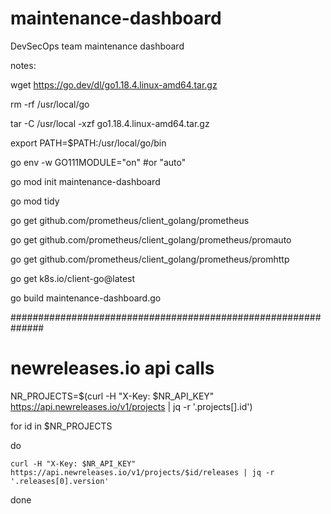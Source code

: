 # maintenance-dashboard
DevSecOps team maintenance dashboard

notes:

wget https://go.dev/dl/go1.18.4.linux-amd64.tar.gz

rm -rf /usr/local/go

tar -C /usr/local -xzf go1.18.4.linux-amd64.tar.gz

export PATH=$PATH:/usr/local/go/bin

go env -w GO111MODULE="on" #or "auto"

go mod init maintenance-dashboard

go mod tidy

go get github.com/prometheus/client_golang/prometheus

go get github.com/prometheus/client_golang/prometheus/promauto

go get github.com/prometheus/client_golang/prometheus/promhttp

go get k8s.io/client-go@latest

go build maintenance-dashboard.go

##############################################################

# newreleases.io api calls

NR_PROJECTS=$(curl -H "X-Key: $NR_API_KEY" https://api.newreleases.io/v1/projects | jq -r '.projects[].id')

for id in $NR_PROJECTS

  do

    curl -H "X-Key: $NR_API_KEY" https://api.newreleases.io/v1/projects/$id/releases | jq -r '.releases[0].version'

  done
